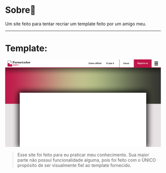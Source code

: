 # Sobre📝
Um site feito para tentar recriar um template feito por um amigo meu. 
***
# Template:
 
 ![Template](./imagens/template.png)
 
 > Esse site foi feito para eu praticar meu conhecimento. Sua maior parte não possui funcionalidade alguma, pois foi feito com o ÚNICO propósito de ser visualmente fiel ao template fornecido.
